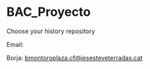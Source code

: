 # BAC_Proyecto
 Choose your history repository
 
 Email:
 
   Borja: bmontoroplaza.cf@iesesteveterradas.cat


